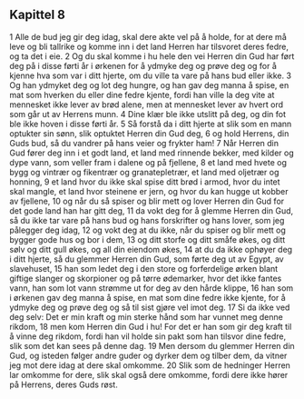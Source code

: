 ## Kapittel 8

1 Alle de bud jeg gir deg idag, skal dere akte vel på å holde, for at dere må leve og bli tallrike og komme inn i det land Herren har tilsvoret deres fedre, og ta det i eie.
2 Og du skal komme i hu hele den vei Herren din Gud har ført deg på i disse førti år i ørkenen for å ydmyke deg og prøve deg og for å kjenne hva som var i ditt hjerte, om du ville ta vare på hans bud eller ikke.
3 Og han ydmyket deg og lot deg hungre, og han gav deg manna å spise, en mat som hverken du eller dine fedre kjente, fordi han ville la deg vite at mennesket ikke lever av brød alene, men at mennesket lever av hvert ord som går ut av Herrens munn.
4 Dine klær ble ikke utslitt på deg, og din fot ble ikke hoven i disse førti år.
5 Så forstå da i ditt hjerte at slik som en mann optukter sin sønn, slik optuktet Herren din Gud deg,
6 og hold Herrens, din Guds bud, så du vandrer på hans veier og frykter ham!
7 Når Herren din Gud fører deg inn i et godt land, et land med rinnende bekker, med kilder og dype vann, som veller fram i dalene og på fjellene,
8 et land med hvete og bygg og vintrær og fikentrær og granatepletrær, et land med oljetrær og honning,
9 et land hvor du ikke skal spise ditt brød i armod, hvor du intet skal mangle, et land hvor steinene er jern, og hvor du kan hugge ut kobber av fjellene,
10 og når du så spiser og blir mett og lover Herren din Gud for det gode land han har gitt deg,
11 da vokt deg for å glemme Herren din Gud, så du ikke tar vare på hans bud og hans forskrifter og hans lover, som jeg pålegger deg idag,
12 og vokt deg at du ikke, når du spiser og blir mett og bygger gode hus og bor i dem,
13 og ditt storfe og ditt småfe økes, og ditt sølv og ditt gull økes, og all din eiendom økes,
14 at du da ikke ophøyer deg i ditt hjerte, så du glemmer Herren din Gud, som førte deg ut av Egypt, av slavehuset,
15 han som ledet deg i den store og forferdelige ørken blant giftige slanger og skorpioner og på tørre ødemarker, hvor det ikke fantes vann, han som lot vann strømme ut for deg av den hårde klippe,
16 han som i ørkenen gav deg manna å spise, en mat som dine fedre ikke kjente, for å ydmyke deg og prøve deg og så til sist gjøre vel imot deg.
17 Si da ikke ved deg selv: Det er min kraft og min sterke hånd som har vunnet meg denne rikdom,
18 men kom Herren din Gud i hu! For det er han som gir deg kraft til å vinne deg rikdom, fordi han vil holde sin pakt som han tilsvor dine fedre, slik som det kan sees på denne dag.
19 Men dersom du glemmer Herren din Gud, og isteden følger andre guder og dyrker dem og tilber dem, da vitner jeg mot dere idag at dere skal omkomme.
20 Slik som de hedninger Herren lar omkomme for dere, slik skal også dere omkomme, fordi dere ikke hører på Herrens, deres Guds røst.

